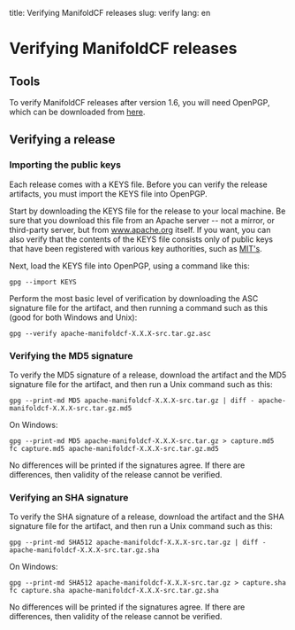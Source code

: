 title: Verifying ManifoldCF releases
slug: verify
lang: en

# Verifying ManifoldCF releases

## Tools

 To verify ManifoldCF releases after version 1.6, you will need OpenPGP, which can be downloaded from [here](http://www.gnupg.org/download/).  

## Verifying a release

### Importing the public keys

Each release comes with a KEYS file. Before you can verify the release artifacts, you must import the KEYS file into OpenPGP.

Start by downloading the KEYS file for the release to your local machine. Be sure that you download this file from an Apache server -- not a mirror, or third-party server, but from www.apache.org itself. If you want, you can also verify that the contents of the KEYS file consists only of public keys that have been registered with various key authorities, such as [MIT's](http://pgp.mit.edu/).

Next, load the KEYS file into OpenPGP, using a command like this:

`gpg --import KEYS`

Perform the most basic level of verification by downloading the ASC signature file for the artifact, and then running a command such as this (good for both Windows and Unix):

`gpg --verify apache-manifoldcf-X.X.X-src.tar.gz.asc`

### Verifying the MD5 signature

To verify the MD5 signature of a release, download the artifact and the MD5 signature file for the artifact, and then run a Unix command such as this:

`gpg --print-md MD5 apache-manifoldcf-X.X.X-src.tar.gz | diff - apache-manifoldcf-X.X.X-src.tar.gz.md5`

On Windows:

`gpg --print-md MD5 apache-manifoldcf-X.X.X-src.tar.gz > capture.md5`<br/>`fc capture.md5 apache-manifoldcf-X.X.X-src.tar.gz.md5`

No differences will be printed if the signatures agree. If there are differences, then validity of the release cannot be verified.

### Verifying an SHA signature

To verify the SHA signature of a release, download the artifact and the SHA signature file for the artifact, and then run a Unix command such as this:

`gpg --print-md SHA512 apache-manifoldcf-X.X.X-src.tar.gz | diff - apache-manifoldcf-X.X.X-src.tar.gz.sha`

On Windows:

`gpg --print-md SHA512 apache-manifoldcf-X.X.X-src.tar.gz > capture.sha`<br/>`fc capture.sha apache-manifoldcf-X.X.X-src.tar.gz.sha`

No differences will be printed if the signatures agree. If there are differences, then validity of the release cannot be verified.
